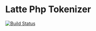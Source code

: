 Latte Php Tokenizer
=====
[![Build Status](https://travis-ci.org/h4kuna/latte-php-tokenizer.svg?branch=master)](https://travis-ci.org/h4kuna/latte-php-tokenizer)